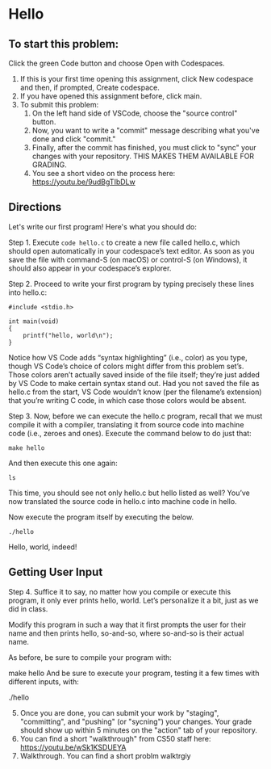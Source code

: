 # Hello
## To start this problem:

Click the green Code button and choose Open with Codespaces.
1. If this is your first time opening this assignment, click New codespace and then, if prompted, Create codespace.
2. If you have opened this assignment before, click main.
3. To submit this problem: 
   1. On the left hand side of VSCode, choose the "source control" button.
   2. Now, you want to write a "commit" message describing what you've done and click "commit."
   3. Finally, after the commit has finished, you must click to "sync" your changes with your repository. THIS MAKES THEM AVAILABLE FOR GRADING.
   4. You see a short video on the process here: https://youtu.be/9udBgTIbDLw

## Directions
Let's write our first program! Here's what you should do:

Step 1. Execute `code hello.c`
to create a new file called hello.c, which should open automatically in your codespace’s text editor. As soon as you save the file with command-S (on macOS) or control-S (on Windows), it should also appear in your codespace’s explorer.

Step 2. Proceed to write your first program by typing precisely these lines into hello.c:

```
#include <stdio.h>

int main(void)
{
    printf("hello, world\n");
}
```
Notice how VS Code adds “syntax highlighting” (i.e., color) as you type, though VS Code’s choice of colors might differ from this problem set’s. Those colors aren’t actually saved inside of the file itself; they’re just added by VS Code to make certain syntax stand out. Had you not saved the file as hello.c from the start, VS Code wouldn’t know (per the filename’s extension) that you’re writing C code, in which case those colors would be absent.

Step 3. Now, before we can execute the hello.c program, recall that we must compile it with a compiler, translating it from source code into machine code (i.e., zeroes and ones). Execute the command below to do just that:

`make hello`


And then execute this one again:

`ls`

This time, you should see not only hello.c but hello listed as well? You’ve now translated the source code in hello.c into machine code in hello.

Now execute the program itself by executing the below.

`./hello`

Hello, world, indeed!

## Getting User Input
Step 4. Suffice it to say, no matter how you compile or execute this program, it only ever prints hello, world. Let’s personalize it a bit, just as we did in class.

Modify this program in such a way that it first prompts the user for their name and then prints hello, so-and-so, where so-and-so is their actual name.

As before, be sure to compile your program with:

make hello
And be sure to execute your program, testing it a few times with different inputs, with:

./hello

5. Once you are done, you can submit your work by "staging", "committing", and "pushing" (or "sycning") your changes. Your grade should show up within 5 minutes on the "action" tab of your repository.
6. You can find a short "walkthrough" from CS50 staff here: https://youtu.be/wSk1KSDUEYA
7. Walkthrough. You can find a short problm walktrgiy
